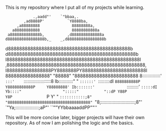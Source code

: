 This is my repository where I put all of my projects while learning.


                .,aadd"'    `"bbaa,.
            ,ad8888P'          `Y8888ba,
         ,a88888888              88888888a,
       a88888888888              88888888888a
     a8888888888888b,          ,d8888888888888a
    d8888888888888888b,_    _,d8888888888888888b
   d88888888888888888888888888888888888888888888b
  d8888888888888888888888888888888888888888888888b
 I888888888888888888888888888888888888888888888888I
,88888888888888888888888888888888888888888888888888,
I8888888888888888PY8888888PY88888888888888888888888I
8888888888888888"  "88888"  "88888888888888888888888
8::::::::::::::'    `:::'    `:::::::::::::::::::::8
Ib:::::::::::"        "        `::::::' `:::::::::dI
`8888888888P            Y88888888888P     Y88888888'
 Ib:::::::'              `:::::::::'       `:::::dI
  Yb::::"                  ":::::"           "::dP
   Y88P                      Y8P               `P
    Y'                        "
                                `:::::::::::;8"
       "888888888888888888888888888888888888"
         `"8;::::::::::::::::::::::::::;8"'
            `"Ya;::::::::::::::::::;aP"'
                ``""YYbbaaaaddPP""''


This will be more concise later, bigger projects will have their own repository. As of now I am polishing the logic and the basics.
